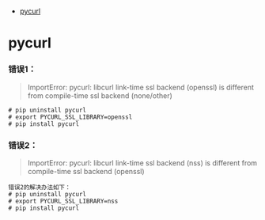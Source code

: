 # 

* [pycurl](#pycurl)

# pycurl
### 错误1：
> ImportError: pycurl: libcurl link-time ssl backend (openssl) is different from compile-time ssl backend (none/other)
```
# pip uninstall pycurl
# export PYCURL_SSL_LIBRARY=openssl
# pip install pycurl
```

### 错误2：
> ImportError: pycurl: libcurl link-time ssl backend (nss) is different from compile-time ssl backend (openssl)
```
错误2的解决办法如下：
# pip uninstall pycurl
# export PYCURL_SSL_LIBRARY=nss
# pip install pycurl
```
